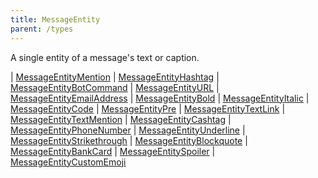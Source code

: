 ```yaml
---
title: MessageEntity
parent: /types
---
```


A single entity of a message's text or caption.

<div class="font-mono whitespace-pre"><span class="opacity-50">|</span> <a href="/types/messageentitymention"  >MessageEntityMention</a>
<span class="opacity-50">|</span> <a href="/types/messageentityhashtag"  >MessageEntityHashtag</a>
<span class="opacity-50">|</span> <a href="/types/messageentitybotcommand"  >MessageEntityBotCommand</a>
<span class="opacity-50">|</span> <a href="/types/messageentityurl"  >MessageEntityURL</a>
<span class="opacity-50">|</span> <a href="/types/messageentityemailaddress"  >MessageEntityEmailAddress</a>
<span class="opacity-50">|</span> <a href="/types/messageentitybold"  >MessageEntityBold</a>
<span class="opacity-50">|</span> <a href="/types/messageentityitalic"  >MessageEntityItalic</a>
<span class="opacity-50">|</span> <a href="/types/messageentitycode"  >MessageEntityCode</a>
<span class="opacity-50">|</span> <a href="/types/messageentitypre"  >MessageEntityPre</a>
<span class="opacity-50">|</span> <a href="/types/messageentitytextlink"  >MessageEntityTextLink</a>
<span class="opacity-50">|</span> <a href="/types/messageentitytextmention"  >MessageEntityTextMention</a>
<span class="opacity-50">|</span> <a href="/types/messageentitycashtag"  >MessageEntityCashtag</a>
<span class="opacity-50">|</span> <a href="/types/messageentityphonenumber"  >MessageEntityPhoneNumber</a>
<span class="opacity-50">|</span> <a href="/types/messageentityunderline"  >MessageEntityUnderline</a>
<span class="opacity-50">|</span> <a href="/types/messageentitystrikethrough"  >MessageEntityStrikethrough</a>
<span class="opacity-50">|</span> <a href="/types/messageentityblockquote"  >MessageEntityBlockquote</a>
<span class="opacity-50">|</span> <a href="/types/messageentitybankcard"  >MessageEntityBankCard</a>
<span class="opacity-50">|</span> <a href="/types/messageentityspoiler"  >MessageEntitySpoiler</a>
<span class="opacity-50">|</span> <a href="/types/messageentitycustomemoji"  >MessageEntityCustomEmoji</a></div>

